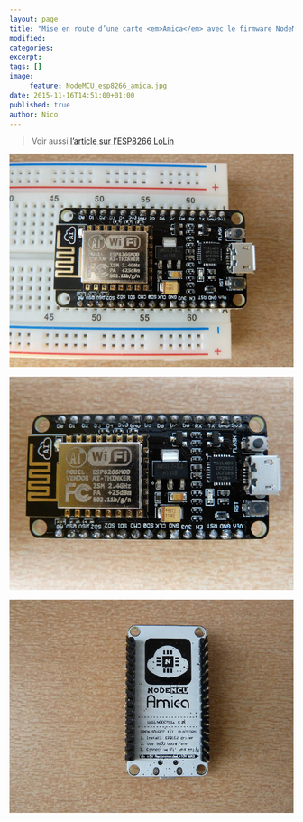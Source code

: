 ```yaml
---
layout: page
title: "Mise en route d’une carte <em>Amica</em> avec le firmware NodeMCU et un module WiFi ESP8266"
modified:
categories:
excerpt:
tags: []
image:
     feature: NodeMCU_esp8266_amica.jpg
date: 2015-11-16T14:51:00+01:00
published: true
author: Nico
---
```




> Voir aussi [l’article sur l’ESP8266 LoLin](/NodeMCU_esp8266/)


![](/files/2015-11-16-NodeMCU_esp8266_amica/NodeMCU_esp8266_amica_001_lowres.jpg)

![](/files/2015-11-16-NodeMCU_esp8266_amica/NodeMCU_esp8266_amica_002_lowres.jpg)

![](/files/2015-11-16-NodeMCU_esp8266_amica/NodeMCU_esp8266_amica_003_lowres.jpg)

